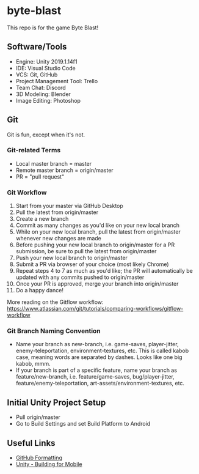 # byte-blast

This repo is for the game Byte Blast!

## Software/Tools

* Engine: Unity 2019.1.14f1
* IDE: Visual Studio Code
* VCS: Git, GitHub
* Project Management Tool: Trello
* Team Chat: Discord
* 3D Modeling: Blender
* Image Editing: Photoshop

## Git

Git is fun, except when it's not.

### Git-related Terms

* Local master branch = master
* Remote master branch = origin/master
* PR = "pull request"

### Git Workflow

1. Start from your master via GitHub Desktop
2. Pull the latest from origin/master
3. Create a new branch
4. Commit as many changes as you'd like on your new local branch
5. While on your new local branch, pull the latest from origin/master whenever new changes are made
6. Before pushing your new local branch to origin/master for a PR submission, be sure to pull the latest from origin/master
7. Push your new local branch to origin/master
8. Submit a PR via browser of your choice (most likely Chrome)
9. Repeat steps 4 to 7 as much as you'd like; the PR will automatically be updated with any commits pushed to origin/master
10. Once your PR is approved, merge your branch into origin/master
11. Do a happy dance!

More reading on the Gitflow workflow: https://www.atlassian.com/git/tutorials/comparing-workflows/gitflow-workflow

### Git Branch Naming Convention

* Name your branch as new-branch, i.e. game-saves, player-jitter, enemy-teleportation, environment-textures, etc. This is called kabob case, meaning words are separated by dashes. Looks like one big kabob, mmm.
* If your branch is part of a specific feature, name your branch as feature/new-branch, i.e. feature/game-saves, bug/player-jitter, feature/enemy-teleportation, art-assets/environment-textures, etc.

## Initial Unity Project Setup

* Pull origin/master
* Go to Build Settings and set Build Platform to Android

## Useful Links

* [GitHub Formatting](https://help.github.com/en/github/writing-on-github/basic-writing-and-formatting-syntax)
* [Unity - Building for Mobile](https://learn.unity.com/tutorial/building-for-mobile#5c7f8528edbc2a002053b4a2)